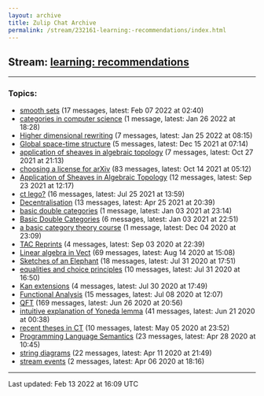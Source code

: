 ```yaml
---
layout: archive
title: Zulip Chat Archive
permalink: /stream/232161-learning:-recommendations/index.html
---
```


## Stream: [learning: recommendations](https://mattecapu.github.io/ct-zulip-archive/stream/232161-learning:-recommendations/index.html)
---

### Topics:

* [smooth sets](topic/smooth.20sets.html) (17 messages, latest: Feb 07 2022 at 02:40)
* [categories in computer science](topic/categories.20in.20computer.20science.html) (1 message, latest: Jan 26 2022 at 18:28)
* [Higher dimensional rewriting](topic/Higher.20dimensional.20rewriting.html) (7 messages, latest: Jan 25 2022 at 08:15)
* [Global space-time structure](topic/Global.20space-time.20structure.html) (5 messages, latest: Dec 15 2021 at 07:14)
* [application of sheaves in algebraic topology](topic/application.20of.20sheaves.20in.20algebraic.20topology.html) (7 messages, latest: Oct 27 2021 at 21:13)
* [choosing a license for arXiv](topic/choosing.20a.20license.20for.20arXiv.html) (83 messages, latest: Oct 14 2021 at 05:12)
* [Application of Sheaves in Algebraic Topology](topic/Application.20of.20Sheaves.20in.20Algebraic.20Topology.html) (12 messages, latest: Sep 23 2021 at 12:17)
* [ct lego?](topic/ct.20lego.3F.html) (16 messages, latest: Jul 25 2021 at 13:59)
* [Decentralisation](topic/Decentralisation.html) (13 messages, latest: Apr 25 2021 at 20:39)
* [basic double categories](topic/basic.20double.20categories.html) (1 message, latest: Jan 03 2021 at 23:14)
* [Basic Double Categories](topic/Basic.20Double.20Categories.html) (6 messages, latest: Jan 03 2021 at 22:51)
* [a basic category theory course](topic/a.20basic.20category.20theory.20course.html) (1 message, latest: Dec 04 2020 at 23:09)
* [TAC Reprints](topic/TAC.20Reprints.html) (4 messages, latest: Sep 03 2020 at 22:39)
* [Linear algebra in Vect](topic/Linear.20algebra.20in.20Vect.html) (69 messages, latest: Aug 14 2020 at 15:08)
* [Sketches of an Elephant](topic/Sketches.20of.20an.20Elephant.html) (18 messages, latest: Jul 31 2020 at 17:51)
* [equalities and choice principles](topic/equalities.20and.20choice.20principles.html) (10 messages, latest: Jul 31 2020 at 16:50)
* [Kan extensions](topic/Kan.20extensions.html) (4 messages, latest: Jul 30 2020 at 17:49)
* [Functional Analysis](topic/Functional.20Analysis.html) (15 messages, latest: Jul 08 2020 at 12:07)
* [QFT](topic/QFT.html) (169 messages, latest: Jun 26 2020 at 20:56)
* [intuitive explanation of Yoneda lemma](topic/intuitive.20explanation.20of.20Yoneda.20lemma.html) (41 messages, latest: Jun 21 2020 at 00:38)
* [recent theses in CT](topic/recent.20theses.20in.20CT.html) (10 messages, latest: May 05 2020 at 23:52)
* [Programming Language Semantics](topic/Programming.20Language.20Semantics.html) (23 messages, latest: Apr 28 2020 at 10:45)
* [string diagrams](topic/string.20diagrams.html) (22 messages, latest: Apr 11 2020 at 21:49)
* [stream events](topic/stream.20events.html) (2 messages, latest: Apr 06 2020 at 18:16)

<hr><p>Last updated: Feb 13 2022 at 16:09 UTC</p>
